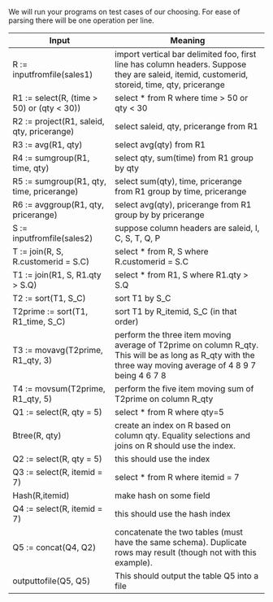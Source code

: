 We will run your programs on test cases of our choosing. For ease of parsing there will be one operation per line. 

Input | Meaning
-------------------------------------------  | ----------------------------------------
R := inputfromfile(sales1)                   | import vertical bar delimited foo, first line has column headers. Suppose they are saleid, itemid, customerid, storeid, time, qty, pricerange
R1 := select(R, (time > 50) or (qty < 30))   | select * from R where time > 50 or qty < 30
R2 := project(R1, saleid, qty, pricerange)   | select saleid, qty, pricerange from R1
R3 := avg(R1, qty)                           | select avg(qty) from R1
R4 := sumgroup(R1, time, qty)                | select qty, sum(time) from R1 group by qty
R5 := sumgroup(R1, qty, time, pricerange)    | select sum(qty), time, pricerange from R1 group by time, pricerange
R6 := avggroup(R1, qty, pricerange)          | select avg(qty), pricerange from R1 group by by pricerange
S := inputfromfile(sales2)                   | suppose column headers are saleid, I, C, S, T, Q, P
T := join(R, S, R.customerid = S.C)          | select * from R, S where R.customerid = S.C
T1 := join(R1, S, R1.qty > S.Q)              | select * from R1, S where R1.qty > S.Q
T2 := sort(T1, S_C)                          | sort T1 by S_C
T2prime := sort(T1, R1_time, S_C)            | sort T1 by R_itemid, S_C (in that order)
T3 := movavg(T2prime, R1_qty, 3)             | perform the three item moving average of T2prime on column R_qty. This will be as long as R_qty with the three way moving average of 4 8 9 7 being 4 6 7 8
T4 := movsum(T2prime, R1_qty, 5)             | perform the five item moving sum of T2prime on column R_qty
Q1 := select(R, qty = 5)                     | select * from R where qty=5 
Btree(R, qty)                                | create an index on R based on column qty. Equality selections and joins on R should use the index.
Q2 := select(R, qty = 5)                     | this should use the index
Q3 := select(R, itemid = 7)                  | select * from R where itemid = 7
Hash(R,itemid)                               | make hash on some field
Q4 := select(R, itemid = 7)                  | this should use the hash index
Q5 := concat(Q4, Q2)                         | concatenate the two tables (must have the same schema). Duplicate rows may result (though not with this example).
outputtofile(Q5, Q5)                         | This should output the table Q5 into a file
